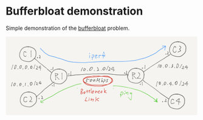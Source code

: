# Bufferbloat demonstration

Simple demonstration of the [bufferbloat](https://www.bufferbloat.net/projects/) problem.

![](./topo.png)
